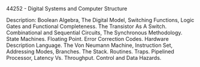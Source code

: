 44252 - Digital Systems and Computer Structure

Description: Boolean Algebra, The Digital Model, Switching Functions,
Logic Gates and Functional Completeness. The Transistor As
A Switch. Combinational and Sequential Circuits, The Synchronous
Methodology. State Machines. Floating Point. Error Correction
Codes. Hardware Description Language. The Von Neumann Machine,
Instruction Set, Addressing Modes, Branches. The Stack.
Routines. Traps. Pipelined Processor, Latency Vs. Throughput.
Control and Data Hazards.
